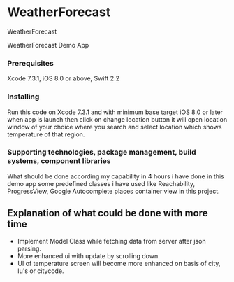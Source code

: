 # WeatherForecast
WeatherForecast

WeatherForecast Demo App 

### Prerequisites

Xcode 7.3.1, iOS 8.0 or above, Swift 2.2

### Installing

Run this code on Xcode 7.3.1 and with minimum base target iOS 8.0 or later when app is launch then click on change location button it will open location window of your choice where you search and select location which shows temperature of that region.

### Supporting technologies, package management, build systems, component libraries

What should be done according my capability in 4 hours i have done in this demo app some predefined classes i have used like Reachability, ProgressView, Google Autocomplete places container view in this project.


## Explanation of what could be done with more time

* Implement Model Class while fetching data from server after json parsing.
* More enhanced ui with update by scrolling down.
* UI of temperature screen will become more enhanced on basis of city, lu's or citycode.


